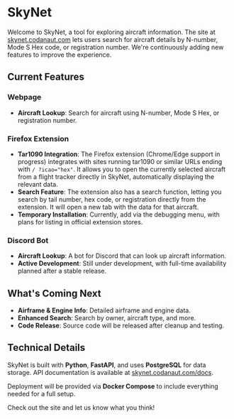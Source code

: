 # SkyNet

Welcome to SkyNet, a tool for exploring aircraft information. The site at [skynet.codanaut.com](http://skynet.codanaut.com) lets users search for aircraft details by N-number, Mode S Hex code, or registration number. We're continuously adding new features to improve the experience.

## Current Features

### Webpage
- **Aircraft Lookup**: Search for aircraft using N-number, Mode S Hex, or registration number.

### Firefox Extension
- **Tar1090 Integration**: The Firefox extension (Chrome/Edge support in progress) integrates with sites running tar1090 or similar URLs ending with `/ ?icao="hex"`. It allows you to open the currently selected aircraft from a flight tracker directly in SkyNet, automatically displaying the relevant data.
- **Search Feature**: The extension also has a search function, letting you search by tail number, hex code, or registration directly from the extension. It will open a new tab with the data for that aircraft.
- **Temporary Installation**: Currently, add via the debugging menu, with plans for listing in official extension stores.

### Discord Bot
- **Aircraft Lookup**: A bot for Discord that can look up aircraft information.
- **Active Development**: Still under development, with full-time availability planned after a stable release.

## What's Coming Next
- **Airframe & Engine Info**: Detailed airframe and engine data.
- **Enhanced Search**: Search by owner, aircraft type, and more.
- **Code Release**: Source code will be released after cleanup and testing.

## Technical Details
SkyNet is built with **Python**, **FastAPI**, and uses **PostgreSQL** for data storage. API documentation is available at [skynet.codanaut.com/docs](http://skynet.codanaut.com/docs).

Deployment will be provided via **Docker Compose** to include everything needed for a full setup.

Check out the site and let us know what you think!